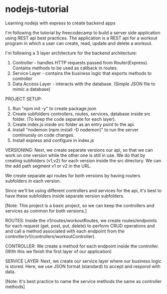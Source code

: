 # nodejs-tutorial
Learning nodejs with express to create backend apps

I'm following the tutorial by freecodecamp to build a server side application using REST api best practices. The application is a REST api for a workout program in which a user can create, read, update and delete a workout.

I'm following a 3 layer architecture for the backend architecture:
1. Controller - handles HTTP requests passed from Router(Express). Contains methods to be used as callback in routes.
2. Service Layer - contains the business logic that exports methods to controller
3. Data Access Layer - interacts with the database. (Simple JSON file to mimic a database)

PROJECT SETUP:
1. Run "npm init -y" to create package.json 
2. Create subfolders controllers, routes, services, database inside src folder. (To keep the code separate for each layer).
3. Create index.js inside src folder as an entry point to the api.
4. Install "nodemon (npm install -D nodemon)" to run the server continuosly on code changes.
5. Install express and configure in index.js

VERSIONING: 
Next, we create separate versions our api, so that we can work on one version while the other one is still in use. We do that by creating subfolders (v1,v2) for each version inside the src directory. We can the add path segment v1 or v2 in the URL. 

We create separate api routes for both versions by having routers subfolders in each version.

Since we'll be using different controllers and services for the api, it's best to have these subfolders inside separate version subfolders.

[Note: This project is a basic project, so we can keep the controllers and services as common for both versions.]

ROUTES:
Inside the v1/routes/workoutRoutes, we create routes/endpoints for each request (get, post, put, delete) to perform CRUD operations and and call a method associated with each endpoint from the controller(v1/controllers/workoutController).

CONTROLLER:
We create a method for each endpoint inside the controller. (With this we finish the first layer of our application)

SERVICE LAYER:
Next, we create our service layer where our business logic is stored. Here, we use JSON format (standard) to accept and respond with data.

[Note: It's best practice to name the service methods the same as controller methods]


